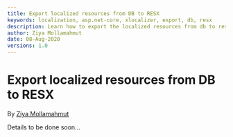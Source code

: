 ```yaml
---
title: Export localized resources from DB to RESX
keywords: localization, asp.net-core, xlocalizer, export, db, resx
description: Learn how to export the localized resources from db to resx resource file with XLocalizer.
author: Ziya Mollamahmut
date: 08-Aug-2020
versions: 1.0
---
```


# Export localized resources from DB to RESX

By [Ziya Mollamahmut][0]

Details to be done soon...

[0]:https://github.com/LazZiya